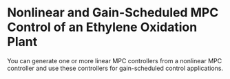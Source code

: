 # **Nonlinear and Gain-Scheduled MPC Control of an Ethylene Oxidation Plant**

You can generate one or more linear MPC controllers from a nonlinear MPC controller and use these controllers for gain-scheduled control applications.
